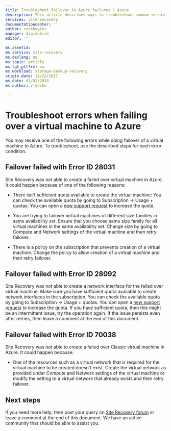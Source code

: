 ```yaml
---
title: Troubleshoot failover to Azure failures | Azure
description: This article describes ways to troubleshoot common errors in failing over to Azure
services: site-recovery
documentationcenter: ''
author: rockboyfor
manager: digimobile
editor: ''

ms.assetid: 
ms.service: site-recovery
ms.devlang: na
ms.topic: article
ms.tgt_pltfrm: na
ms.workload: storage-backup-recovery
origin.date: 11/22/2017
ms.date: 01/01/2018
ms.author: v-yeche

---
```

# Troubleshoot errors when failing over a virtual machine to Azure
You may receive one of the following errors while doing failover of a virtual machine to Azure. To troubleshoot, use the described steps for each error condition.

## Failover failed with Error ID 28031

Site Recovery was not able to create a failed over virtual machine in Azure. It could happen because of one of the following reasons:

* There isn't sufficient quota available to create the virtual machine: You can check the available quota by going to Subscription -> Usage + quotas. You can open a [new support request](http://aka.ms/getazuresupport) to increase the quota.

* You are trying to failover virtual machines of different size families in same availability set. Ensure that you choose same size family for all virtual machines in the same availability set. Change size by going to Compute and Network settings of the virtual machine and then retry failover.

* There is a policy on the subscription that prevents creation of a virtual machine. Change the policy to allow creation of a virtual machine and then retry failover. 

## Failover failed with Error ID 28092

Site Recovery was not able to create a network interface for the failed over virtual machine. Make sure you have sufficient quota available to create network interfaces in the subscription. You can check the available quota by going to Subscription -> Usage + quotas. You can open a [new support request](http://aka.ms/getazuresupport) to increase the quota. If you have sufficient quota, then this might be an intermittent issue, try the operation again. If the issue persists even after retries, then leave a comment at the end of this document.  

## Failover failed with Error ID 70038

Site Recovery was not able to create a failed over Classic virtual machine in Azure. It could happen because:

* One of the resources such as a virtual network that is required for the virtual machine to be created doesn't exist. Create the virtual network as provided under Compute and Network settings of the virtual machine or modify the setting to a virtual network that already exists and then retry failover. 

## Next steps

If you need more help, then post your query on [Site Recovery forum](https://social.msdn.microsoft.com/Forums/en-US/home?forum=hypervrecovmgr) or leave a comment at the end of this document. We have an active community that should be able to assist you.

<!--Update_Description: update meta properties -->